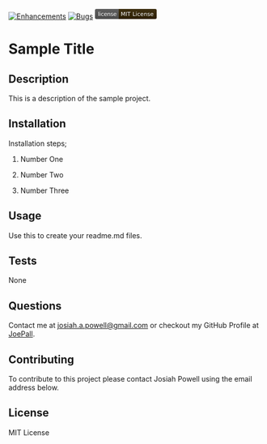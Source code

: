 [![Enhancements](https://img.shields.io/github/issues/JoePall/read.me/enhancement.svg)](https://github.com/JoePall/read.me/issues?q=is%3Aopen+is%3Aissue+label%3Aenhancement+sort%3Areactions-%2B1-desc)
[![Bugs](https://img.shields.io/github/issues/JoePall/read.me/bug.svg)](https://github.com/JoePall/read.me/issues?utf8=✓&q=is%3Aissue+is%3Aopen+label%3Abug)
<svg xmlns="http://www.w3.org/2000/svg" xmlns:xlink="http://www.w3.org/1999/xlink" width="122" height="20" role="img" aria-label="license: MIT License"><title>license: MIT License</title><linearGradient id="s" x2="0" y2="100%"><stop offset="0" stop-color="#bbb" stop-opacity=".1"/><stop offset="1" stop-opacity=".1"/></linearGradient><clipPath id="r"><rect width="122" height="20" rx="3" fill="#fff"/></clipPath><g clip-path="url(#r)"><rect width="47" height="20" fill="#555"/><rect x="47" width="75" height="20" fill="#322200"/><rect width="122" height="20" fill="url(#s)"/></g><g fill="#fff" text-anchor="middle" font-family="Verdana,Geneva,DejaVu Sans,sans-serif" text-rendering="geometricPrecision" font-size="110"><text aria-hidden="true" x="245" y="150" fill="#010101" fill-opacity=".3" transform="scale(.1)" textLength="370">license</text><text x="245" y="140" transform="scale(.1)" fill="#fff" textLength="370">license</text><text aria-hidden="true" x="835" y="150" fill="#010101" fill-opacity=".3" transform="scale(.1)" textLength="650">MIT License</text><text x="835" y="140" transform="scale(.1)" fill="#fff" textLength="650">MIT License</text></g></svg>

# Sample Title

## Description

<p>This is a description of the sample project.</p>

## Installation

<p>Installation steps;



1. Number One

2. Number Two

3. Number Three</p>

## Usage

<p>Use this to create your readme.md files.</p>

## Tests

<p>None</p>



## Questions

<p>Contact me at <a href="mailto:josiah.a.powell@gmail.com">josiah.a.powell@gmail.com</a> or checkout my GitHub Profile at <a href="https://github.com/JoePall">JoePall</a>.</p>

## Contributing

<p>To contribute to this project please contact Josiah Powell using the email address below.</p>

## License

<p>MIT License</p>


